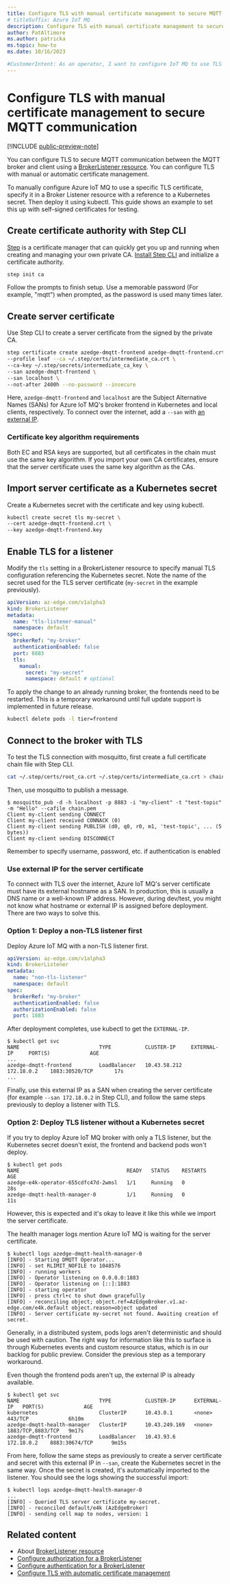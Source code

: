 ```yaml
---
title: Configure TLS with manual certificate management to secure MQTT communication
# titleSuffix: Azure IoT MQ
description: Configure TLS with manual certificate management to secure MQTT communication between the MQTT broker and client.
author: PatAltimore
ms.author: patricka
ms.topic: how-to
ms.date: 10/16/2023

#CustomerIntent: As an operator, I want to configure IoT MQ to use TLS so that I have secure communication between the MQTT broker and client.
---
```


# Configure TLS with manual certificate management to secure MQTT communication

[!INCLUDE [public-preview-note](../../includes/public-preview-note.md)]

You can configure TLS to secure MQTT communication between the MQTT broker and client using a [BrokerListener resource](../../pub-sub-mqtt/concept-brokerlistener.md). You can configure TLS with manual or automatic certificate management. 

To manually configure Azure IoT MQ to use a specific TLS certificate, specify it in a Broker Listener resource with a reference to a Kubernetes secret. Then deploy it using kubectl. This guide shows an example to set this up with self-signed certificates for testing.

## Create certificate authority with Step CLI

[Step](https://smallstep.com/) is a certificate manager that can quickly get you up and running when creating and managing your own private CA. [Install Step CLI]() and initialize a certificate authority.

```bash
step init ca
```

Follow the prompts to finish setup. Use a memorable password (For example, "mqtt") when prompted, as the password is used many times later.

## Create server certificate

Use Step CLI to create a server certificate from the signed by the private CA.

```bash
step certificate create azedge-dmqtt-frontend azedge-dmqtt-frontend.crt azedge-dmqtt-frontend.key \
--profile leaf --ca ~/.step/certs/intermediate_ca.crt \
--ca-key ~/.step/secrets/intermediate_ca_key \
--san azedge-dmqtt-frontend \
--san localhost \
--not-after 2400h --no-password --insecure
```

Here, `azedge-dmqtt-frontend` and `localhost` are the Subject Alternative Names (SANs) for Azure IoT MQ's broker frontend in Kubernetes and local clients, respectively. To connect over the internet, add a `--san` with [an external IP](#use-external-ip-for-the-server-certificate).

### Certificate key algorithm requirements

Both EC and RSA keys are supported, but all certificates in the chain must use the same key algorithm. If you import your own CA certificates, ensure that the server certificate uses the same key algorithm as the CAs.

## Import server certificate as a Kubernetes secret

Create a Kubernetes secret with the certificate and key using kubectl.

```bash
kubectl create secret tls my-secret \
--cert azedge-dmqtt-frontend.crt \
--key azedge-dmqtt-frontend.key
```

## Enable TLS for a listener

Modify the `tls` setting in a BrokerListener resource to specify manual TLS configuration referencing the Kubernetes secret. Note the name of the secret used for the TLS server certificate (`my-secret` in the example previously).

```yaml
apiVersion: az-edge.com/v1alpha3
kind: BrokerListener
metadata:
  name: "tls-listener-manual"
  namespace: default
spec:
  brokerRef: "my-broker"
  authenticationEnabled: false
  port: 8883
  tls:
    manual:
      secret: "my-secret"
      namespace: default # optional
```

To apply the change to an already running broker, the frontends need to be restarted. This is a temporary workaround until full update support is implemented in future release.

```bash
kubectl delete pods -l tier=frontend
```

## Connect to the broker with TLS

To test the TLS connection with mosquitto, first create a full certificate chain file with Step CLI.

```bash
cat ~/.step/certs/root_ca.crt ~/.step/certs/intermediate_ca.crt > chain.pem
```

Then, use mosquitto to publish a message.

```console
$ mosquitto_pub -d -h localhost -p 8883 -i "my-client" -t "test-topic" -m "Hello" --cafile chain.pem
Client my-client sending CONNECT
Client my-client received CONNACK (0)
Client my-client sending PUBLISH (d0, q0, r0, m1, 'test-topic', ... (5 bytes))
Client my-client sending DISCONNECT
```

Remember to specify username, password, etc. if authentication is enabled

### Use external IP for the server certificate

To connect with TLS over the internet, Azure IoT MQ's server certificate must have its external hostname as a SAN. In production, this is usually a DNS name or a well-known IP address. However, during dev/test, you might not know what hostname or external IP is assigned before deployment. There are two ways to solve this.

### Option 1: Deploy a non-TLS listener first

Deploy Azure IoT MQ with a non-TLS listener first.

```yml
apiVersion: az-edge.com/v1alpha3
kind: BrokerListener
metadata:
  name: "non-tls-listener"
  namespace: default
spec:
  brokerRef: "my-broker"
  authenticationEnabled: false
  authorizationEnabled: false
  port: 1883
```

After deployment completes, use kubectl to get the `EXTERNAL-IP`.

```console
$ kubectl get svc
NAME                          TYPE           CLUSTER-IP     EXTERNAL-IP     PORT(S)             AGE
...
azedge-dmqtt-frontend         LoadBalancer   10.43.58.212    172.18.0.2    1883:30520/TCP       17s
...
```

Finally, use this external IP as a SAN when creating the server certificate (for example `--san 172.18.0.2` in Step CLI), and follow the same steps previously to deploy a listener with TLS.

### Option 2: Deploy TLS listener without a Kubernetes secret

If you try to deploy Azure IoT MQ broker with only a TLS listener, but the Kubernetes secret doesn't exist, the frontend and backend pods won't deploy.

```console
$ kubectl get pods
NAME                                   READY   STATUS    RESTARTS   AGE
azedge-e4k-operator-655cdfc47d-2wmsl   1/1     Running   0          28s
azedge-dmqtt-health-manager-0          1/1     Running   0          11s
```

However, this is expected and it's okay to leave it like this while we import the server certificate.

The health manager logs mention Azure IoT MQ is waiting for the server certificate.

```console {hl_lines=11}
$ kubectl logs azedge-dmqtt-health-manager-0
[INFO] - Starting DMQTT Operator...
[INFO] - set RLIMIT_NOFILE to 1048576
[INFO] - running workers
[INFO] - Operator listening on 0.0.0.0:1883
[INFO] - Operator listening on [::]:1883
[INFO] - starting operator
[INFO] - press ctrl+c to shut down gracefully
[INFO] - reconciling object; object.ref=AzEdgeBroker.v1.az-edge.com/e4k.default object.reason=object updated
[INFO] - Server certificate my-secret not found. Awaiting creation of secret.
```

Generally, in a distributed system, pods logs aren't deterministic and should be used with caution. The right way for information like this to surface is through Kubernetes events and custom resource status, which is in our backlog for public preview. Consider the previous step as a temporary workaround.

Even though the frontend pods aren't up, the external IP is already available.

```console
$ kubectl get svc
NAME                          TYPE           CLUSTER-IP      EXTERNAL-IP   PORT(S)             AGE
kubernetes                    ClusterIP      10.43.0.1       <none>        443/TCP             6h10m
azedge-dmqtt-health-manager   ClusterIP      10.43.249.169   <none>        1883/TCP,8883/TCP   9m17s
azedge-dmqtt-frontend         LoadBalancer   10.43.93.6      172.18.0.2    8883:30674/TCP      9m15s
```

From here, follow the same steps as previously to create a server certificate and secret with this external IP in `--san`, create the Kubernetes secret in the same way. Once the secret is created, it's automatically imported to the listener. You should see the logs showing the successful import:

```console
$ kubectl logs azedge-dmqtt-health-manager-0
...
[INFO] - Queried TLS server certificate my-secret.
[INFO] - reconciled default/e4k (AzEdgeBroker)
[INFO] - sending cell map to nodes, version: 1
```


## Related content

- About [BrokerListener resource](../../pub-sub-mqtt/concept-brokerlistener.md)
- [Configure authorization for a BrokerListener](./howto-configure-authorization.md)
- [Configure authentication for a BrokerListener](./howto-configure-authentication.md)
- [Configure TLS with automatic certificate management](./howto-configure-tls-auto.md)
